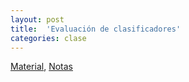 ```yaml
---
layout: post
title:  'Evaluación de clasificadores'
categories: clase
---
```


[Material](https://www.dropbox.com/s/5ha25adb1l5fvy5/clase_12.zip?dl=1), [Notas](https://www.dropbox.com/s/42gqwwihcgm9aj5/Notas_AE_11.pdf?dl=1)